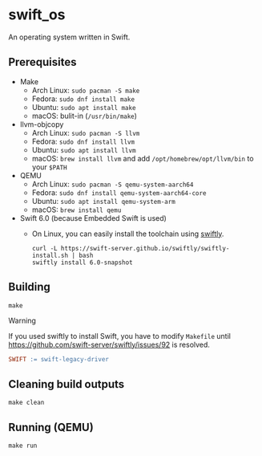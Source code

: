 # swift_os

An operating system written in Swift.

## Prerequisites

- Make
  - Arch Linux: `sudo pacman -S make`
  - Fedora: `sudo dnf install make`
  - Ubuntu: `sudo apt install make`
  - macOS: bulit-in (`/usr/bin/make`)
- llvm-objcopy
  - Arch Linux: `sudo pacman -S llvm`
  - Fedora: `sudo dnf install llvm`
  - Ubuntu: `sudo apt install llvm`
  - macOS: `brew install llvm` and add `/opt/homebrew/opt/llvm/bin` to your `$PATH`
- QEMU
  - Arch Linux: `sudo pacman -S qemu-system-aarch64`
  - Fedora: `sudo dnf install qemu-system-aarch64-core`
  - Ubuntu: `sudo apt install qemu-system-arm`
  - macOS: `brew install qemu`
- Swift 6.0 (because Embedded Swift is used)
  - On Linux, you can easily install the toolchain using [swiftly](https://swift-server.github.io/swiftly/).

    ```shell
    curl -L https://swift-server.github.io/swiftly/swiftly-install.sh | bash
    swiftly install 6.0-snapshot
    ```

## Building

```shell
make
```

> [!WARNING]
> If you used swiftly to install Swift, you have to modify `Makefile` until https://github.com/swift-server/swiftly/issues/92 is resolved.
>
> ```makefile
> SWIFT := swift-legacy-driver
> ```

## Cleaning build outputs

```shell
make clean
```

## Running (QEMU)

```shell
make run
```
